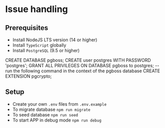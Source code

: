 # Issue handling

## Prerequisites

- Install NodeJS LTS version (14 or higher)
- Install ``TypeScript`` globally
- Install ``PostgreSQL`` (9.5 or higher)

CREATE DATABASE pgboss;
CREATE user postgres WITH PASSWORD 'postgres';
GRANT ALL PRIVILEGES ON DATABASE pgboss to postgres;
-- run the following command in the context of the pgboss database
CREATE EXTENSION pgcrypto;

## Setup

- Create your own `.env` files from `.env.example`
- To migrate database `npm run migrate`
- To seed database `npm run seed`
- To start APP in debug mode `npm run debug`
